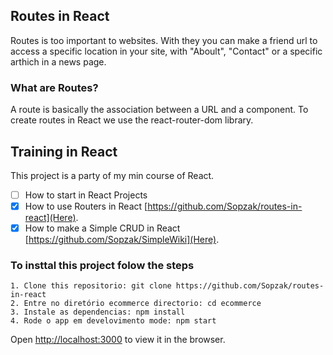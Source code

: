 ## Routes in React
Routes is too important to websites. With they you can make a friend url to access a specific location in your site, with "Aboult", "Contact" or a specific arthich in a news page.

### What are Routes?
A route is basically the association between a URL and a component. To create routes in React we use the react-router-dom library.

## Training in React
This project is a party of my min course of React.
- [ ] How to start in React Projects
- [x] How to use Routers in React [https://github.com/Sopzak/routes-in-react](Here).
- [x] How to make a Simple CRUD in React [https://github.com/Sopzak/SimpleWiki](Here).

### To insttal this project folow the steps

`1. Clone this repositorio: git clone https://github.com/Sopzak/routes-in-react`<br />
`2. Entre no diretório ecommerce directorio: cd ecommerce`<br />
`3. Instale as dependencias: npm install`<br />
`4. Rode o app em develovimento mode: npm start`<br />

Open [http://localhost:3000](http://localhost:3000) to view it in the browser.<br />